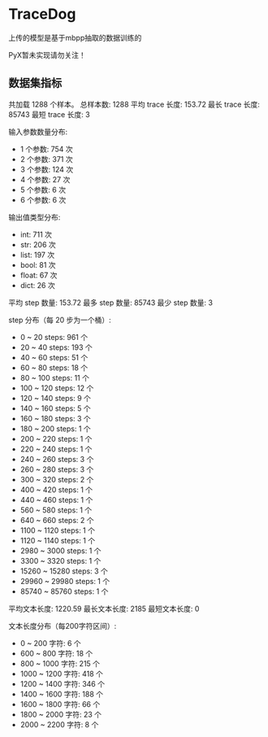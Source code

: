 # TraceDog

上传的模型是基于mbpp抽取的数据训练的

PyX暂未实现请勿关注！


## 数据集指标

共加载 1288 个样本。
总样本数: 1288
平均 trace 长度: 153.72
最长 trace 长度: 85743
最短 trace 长度: 3

输入参数数量分布:
 - 1 个参数: 754 次
 - 2 个参数: 371 次
 - 3 个参数: 124 次
 - 4 个参数: 27 次
 - 5 个参数: 6 次
 - 6 个参数: 6 次

输出值类型分布:
 - int: 711 次
 - str: 206 次
 - list: 197 次
 - bool: 81 次
 - float: 67 次
 - dict: 26 次

平均 step 数量: 153.72
最多 step 数量: 85743
最少 step 数量: 3

step 分布（每 20 步为一个桶）:
 - 0 ~ 20 steps: 961 个
 - 20 ~ 40 steps: 193 个
 - 40 ~ 60 steps: 51 个
 - 60 ~ 80 steps: 18 个
 - 80 ~ 100 steps: 11 个
 - 100 ~ 120 steps: 12 个
 - 120 ~ 140 steps: 9 个
 - 140 ~ 160 steps: 5 个
 - 160 ~ 180 steps: 3 个
 - 180 ~ 200 steps: 1 个
 - 200 ~ 220 steps: 1 个
 - 220 ~ 240 steps: 1 个
 - 240 ~ 260 steps: 3 个
 - 260 ~ 280 steps: 3 个
 - 300 ~ 320 steps: 2 个
 - 400 ~ 420 steps: 1 个
 - 440 ~ 460 steps: 1 个
 - 560 ~ 580 steps: 1 个
 - 640 ~ 660 steps: 2 个
 - 1100 ~ 1120 steps: 1 个
 - 1120 ~ 1140 steps: 1 个
 - 2980 ~ 3000 steps: 1 个
 - 3300 ~ 3320 steps: 1 个
 - 15260 ~ 15280 steps: 3 个
 - 29960 ~ 29980 steps: 1 个
 - 85740 ~ 85760 steps: 1 个

平均文本长度: 1220.59
最长文本长度: 2185
最短文本长度: 0

文本长度分布（每200字符区间）:
 - 0 ~ 200 字符: 6 个
 - 600 ~ 800 字符: 18 个
 - 800 ~ 1000 字符: 215 个
 - 1000 ~ 1200 字符: 418 个
 - 1200 ~ 1400 字符: 346 个
 - 1400 ~ 1600 字符: 188 个
 - 1600 ~ 1800 字符: 66 个
 - 1800 ~ 2000 字符: 23 个
 - 2000 ~ 2200 字符: 8 个